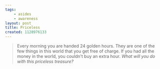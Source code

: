 ```yaml
---
tags:
    - asides
    - awareness
layout: post
title: Priceless
created: 1128976133
---
```


> Every morning you are handed 24 golden hours. They are one of the few things in this world that you get free of charge. If you had all the money in the world, you couldn't buy an extra hour. *What will you do with this priceless treasure?*
